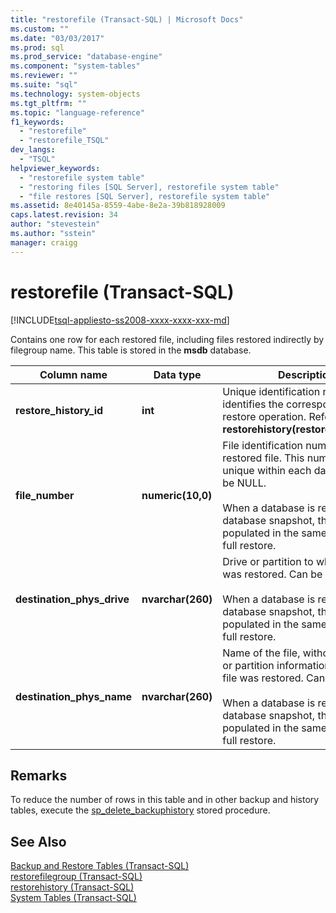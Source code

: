 ```yaml
---
title: "restorefile (Transact-SQL) | Microsoft Docs"
ms.custom: ""
ms.date: "03/03/2017"
ms.prod: sql
ms.prod_service: "database-engine"
ms.component: "system-tables"
ms.reviewer: ""
ms.suite: "sql"
ms.technology: system-objects
ms.tgt_pltfrm: ""
ms.topic: "language-reference"
f1_keywords: 
  - "restorefile"
  - "restorefile_TSQL"
dev_langs: 
  - "TSQL"
helpviewer_keywords: 
  - "restorefile system table"
  - "restoring files [SQL Server], restorefile system table"
  - "file restores [SQL Server], restorefile system table"
ms.assetid: 8e40145a-8559-4abe-8e2a-39b818928009
caps.latest.revision: 34
author: "stevestein"
ms.author: "sstein"
manager: craigg
---
```

# restorefile (Transact-SQL)
[!INCLUDE[tsql-appliesto-ss2008-xxxx-xxxx-xxx-md](../../includes/tsql-appliesto-ss2008-xxxx-xxxx-xxx-md.md)]

  Contains one row for each restored file, including files restored indirectly by filegroup name. This table is stored in the **msdb** database.  
  
|Column name|Data type|Description|  
|-----------------|---------------|-----------------|  
|**restore_history_id**|**int**|Unique identification number that identifies the corresponding restore operation. References **restorehistory(restore_history_id)**.|  
|**file_number**|**numeric(10,0)**|File identification number of the restored file. This number must be unique within each database. Can be NULL.<br /><br /> When a database is reverted to a database snapshot, this value is populated in the same way as for a full restore.|  
|**destination_phys_drive**|**nvarchar(260)**|Drive or partition to which the file was restored. Can be NULL.<br /><br /> When a database is reverted to a database snapshot, this value is populated in the same way as for a full restore.|  
|**destination_phys_name**|**nvarchar(260)**|Name of the file, without the drive or partition information, where the file was restored. Can be NULL.<br /><br /> When a database is reverted to a database snapshot, this value is populated in the same way as for a full restore.|  
  
## Remarks  
 To reduce the number of rows in this table and in other backup and history tables, execute the [sp_delete_backuphistory](../../relational-databases/system-stored-procedures/sp-delete-backuphistory-transact-sql.md) stored procedure.  
  
## See Also  
 [Backup and Restore Tables &#40;Transact-SQL&#41;](../../relational-databases/system-tables/backup-and-restore-tables-transact-sql.md)   
 [restorefilegroup &#40;Transact-SQL&#41;](../../relational-databases/system-tables/restorefilegroup-transact-sql.md)   
 [restorehistory &#40;Transact-SQL&#41;](../../relational-databases/system-tables/restorehistory-transact-sql.md)   
 [System Tables &#40;Transact-SQL&#41;](../../relational-databases/system-tables/system-tables-transact-sql.md)  
  
  
